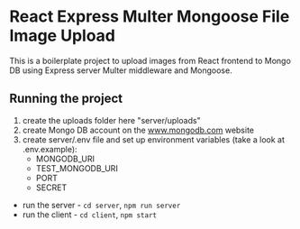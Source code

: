# React Express Multer Mongoose File Image Upload

This is a boilerplate project to upload images from React frontend to Mongo DB using Express server Multer middleware and Mongoose.

## Running the project

1. create the uploads folder here "server/uploads"
2. create Mongo DB account on the www.mongodb.com website
3. create server/.env file and set up environment variables (take a look at .env.example):
    * MONGODB_URI
    * TEST_MONGODB_URI
    * PORT
    * SECRET
* run the server - `cd server`, `npm run server`
* run the client - `cd client`, `npm start`

